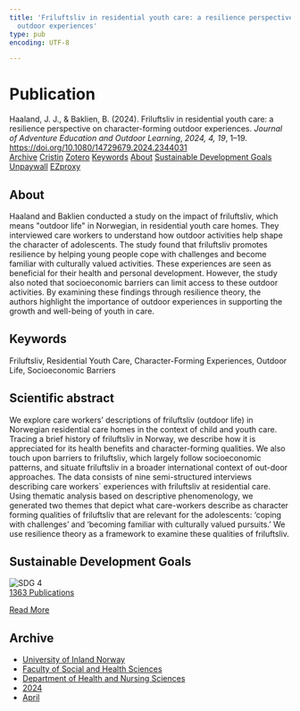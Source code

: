 ```yaml
---
title: 'Friluftsliv in residential youth care: a resilience perspective on character-forming
  outdoor experiences'
type: pub
encoding: UTF-8

---
```

<h1>Publication</h1>
<article id="csl-bib-container-QSV4PVIW" class="csl-bib-container">
  <div class="csl-bib-body"> <div class="csl-entry">Haaland, J. J., &#38; Baklien, B. (2024). Friluftsliv in residential youth care: a resilience perspective on character-forming outdoor experiences. <i>Journal of Adventure Education and Outdoor Learning</i>, <i>2024, 4, 19</i>, 1–19. <a href="https://doi.org/10.1080/14729679.2024.2344031">https://doi.org/10.1080/14729679.2024.2344031</a></div> </div>
  <div class="csl-bib-buttons">
    <a href="#taxonomy-article-QSV4PVIW" alt="archive" class="csl-bib-button">Archive</a>
    <a href="https://app.cristin.no/results/show.jsf?id=2263187" alt="Cristin" class="csl-bib-button">Cristin</a>
    <a href="http://zotero.org/groups/5881554/items/QSV4PVIW" alt="Zotero" class="csl-bib-button">Zotero</a>
    <a href="#keywords-article-QSV4PVIW" alt="keywords" class="csl-bib-button">Keywords</a>
    <a href="#about-article-QSV4PVIW" alt="about_pub" class="csl-bib-button">About</a>
    <a href="#sdg-article-QSV4PVIW" alt="sdg" class="csl-bib-button">Sustainable Development Goals</a>
    <a href="https://www.tandfonline.com/doi/pdf/10.1080/14729679.2024.2344031?needAccess=true" alt="Unpaywall" class="csl-bib-button">Unpaywall</a>
    <a href="https://www.tandfonline.com/doi/pdf/10.1080/14729679.2024.2344031?needAccess=true" alt="EZproxy" class="csl-bib-button">EZproxy</a>
  </div>
  <div id="csl-bib-meta-container-QSV4PVIW"></div>
</article>
<div id="csl-bib-meta-QSV4PVIW" class="csl-bib-meta">
  <article id="about-article-QSV4PVIW" class="about_pub-article">
    <h1>About</h1>
    Haaland and Baklien conducted a study on the impact of friluftsliv, which means "outdoor life" in Norwegian, in residential youth care homes. They interviewed care workers to understand how outdoor activities help shape the character of adolescents. The study found that friluftsliv promotes resilience by helping young people cope with challenges and become familiar with culturally valued activities. These experiences are seen as beneficial for their health and personal development. However, the study also noted that socioeconomic barriers can limit access to these outdoor activities. By examining these findings through resilience theory, the authors highlight the importance of outdoor experiences in supporting the growth and well-being of youth in care.
  </article>
  <article id="keywords-article-QSV4PVIW" class="keywords-article">
    <h1>Keywords</h1>
    Friluftsliv, Residential Youth Care, Character-Forming Experiences, Outdoor Life, Socioeconomic Barriers
  </article>
  <article id="abstract-article-QSV4PVIW" class="abstract-article">
    <h1>Scientific abstract</h1>
    We explore care workers’ descriptions of friluftsliv (outdoor life) in Norwegian residential care homes in the context of child and youth care. Tracing a brief history of friluftsliv in Norway, we describe how it is appreciated for its health benefits and character-forming qualities. We also touch upon barriers to friluftsliv, which largely follow socioeconomic patterns, and situate friluftsliv in a broader international context of out-door approaches. The data consists of nine semi-structured interviews describing care workers` experiences with friluftsliv at residential care. Using thematic analysis based on descriptive phenomenology, we generated two themes that depict what care-workers describe as character forming qualities of friluftsliv that are relevant for the adolescents: ‘coping with challenges’ and ‘becoming familiar with culturally valued pursuits.’ We use resilience theory as a framework to examine these qualities of friluftsliv.
  </article>
  <article id="sdg-article-QSV4PVIW" class="sdg-article">
    <h1>Sustainable Development Goals</h1>
    <div class="sdg-container"><div id="sdg4" class="sdg">
        <img src="{{< params subfolder >}}images/sdg/sdg04_en.png" class="image" alt="SDG 4">
        <div class="sdg-overlay">
          <a href="{{< params subfolder >}}en/archive/?sdg=4#archive" class="sdg-publication-count"><span>1363</span> Publications</a>
          <p><a href="https://sdgs.un.org/goals/goal4" class="sdg-read-more">Read More</a></p>
        </div>
      </div></div>
  </article>
  <article id="taxonomy-article-QSV4PVIW" class="taxonomy-article">
    <h1>Archive</h1>
    <ul>
      <li><a href="{{< params subfolder >}}en/archive/?key=3DCRN523">University of Inland Norway</a></li>
      <li><a href="{{< params subfolder >}}en/archive/?key=IDKFS3MX">Faculty of Social and Health Sciences</a></li>
      <li><a href="{{< params subfolder >}}en/archive/?key=GTV4ECMZ">Department of Health and Nursing Sciences</a></li>
      <li><a href="{{< params subfolder >}}en/archive/?key=KNN5LNR7">2024</a></li>
      <li><a href="{{< params subfolder >}}en/archive/?key=T57VRVQA">April</a></li>
    </ul>
  </article>
</div>
